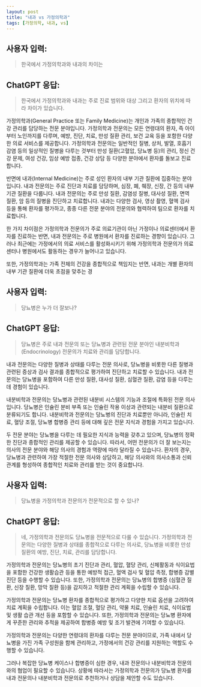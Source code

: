 ```yaml
---
layout: post
title: "내과 vs 가정의학과"
tags: [가정의학, 내과, vs]
---
```


## 사용자 입력:
> 한국에서 가정의학과와 내과의 차이는

## ChatGPT 응답:
> 한국에서 가정의학과와 내과는 주로 진료 범위와 대상 그리고 환자의 위치에 따라 차이가 있습니다.

가정의학과(General Practice 또는 Family Medicine)는 개인과 가족의 종합적인 건강 관리를 담당하는 전문 분야입니다. 가정의학과 전문의는 모든 연령대의 환자, 즉 아이부터 노인까지를 다루며, 예방, 진단, 치료, 만성 질환 관리, 보건 교육 등을 포함한 다양한 의료 서비스를 제공합니다. 가정의학과 전문의는 일반적인 질병, 상처, 발열, 호흡기 감염 등의 일상적인 질병을 다루는 것부터 만성 질환(고혈압, 당뇨병 등)의 관리, 정신 건강 문제, 여성 건강, 임상 예방 접종, 건강 상담 등 다양한 분야에서 환자를 돌보고 진료합니다.

반면에 내과(Internal Medicine)는 주로 성인 환자의 내부 기관 질환에 집중하는 분야입니다. 내과 전문의는 주로 진단과 치료를 담당하며, 심장, 폐, 췌장, 신장, 간 등의 내부 기관 질환을 다룹니다. 내과 전문의는 주로 만성 질환, 감염성 질병, 대사성 질환, 면역 질환, 암 등의 질병을 진단하고 치료합니다. 내과는 다양한 검사, 영상 촬영, 혈액 검사 등을 통해 환자를 평가하고, 종종 다른 전문 분야의 전문의와 협력하여 팀으로 환자를 치료합니다.

한 가지 차이점은 가정의학과 전문의가 주로 의료기관이 아닌 가정이나 의료센터에서 환자를 진료하는 반면, 내과 전문의는 주로 병원에서 환자를 진료하는 경향이 있습니다. 그러나 최근에는 가정에서의 의료 서비스를 활성화시키기 위해 가정의학과 전문의가 의료센터나 병원에서도 활동하는 경우가 늘어나고 있습니다.

또한, 가정의학과는 가족 전체의 건강을 종합적으로 책임지는 반면, 내과는 개별 환자의 내부 기관 질환에 더욱 초점을 맞추는 경

## 사용자 입력:
> 당뇨병은 누가 더 잘보나?

## ChatGPT 응답:
> 당뇨병은 주로 내과 전문의 또는 당뇨병과 관련된 전문 분야인 내분비학과 (Endocrinology) 전문의가 치료와 관리를 담당합니다. 

내과 전문의는 다양한 질병과 상태를 다루는 전문 의사로, 당뇨병을 비롯한 다른 질병과 관련된 증상과 검사 결과를 종합적으로 평가하여 진단하고 치료할 수 있습니다. 내과 전문의는 당뇨병을 포함하여 다른 만성 질환, 대사성 질환, 심혈관 질환, 감염 등을 다루는 데 경험이 있습니다.

내분비학과 전문의는 당뇨병과 관련된 내분비 시스템의 기능과 조절에 특화된 전문 의사입니다. 당뇨병은 인슐린 분비 부족 또는 인슐린 작용 이상과 관련되는 내분비 질환으로 분류되기도 합니다. 내분비학과 전문의는 당뇨병의 진단과 치료뿐만 아니라, 인슐린 치료, 혈당 조절, 당뇨병 합병증 관리 등에 대해 깊은 전문 지식과 경험을 가지고 있습니다.

두 전문 분야는 당뇨병을 다루는 데 필요한 지식과 능력을 갖추고 있으며, 당뇨병의 정확한 진단과 종합적인 관리를 제공할 수 있습니다. 따라서, 어떤 전문의가 더 잘 보는지는 의사의 전문 분야와 해당 의사의 경험과 역량에 따라 달라질 수 있습니다. 환자의 경우, 당뇨병과 관련하여 가장 적절한 전문 의사와 상담하고, 해당 의사와의 의사소통과 신뢰 관계를 형성하여 종합적인 치료와 관리를 받는 것이 중요합니다.

## 사용자 입력:
> 당뇨병을 가정의학과 전문의가 전문적으로 할 수 있나?

## ChatGPT 응답:
> 네, 가정의학과 전문의도 당뇨병을 전문적으로 다룰 수 있습니다. 가정의학과 전문의는 다양한 질병과 상태를 종합적으로 다루는 의사로, 당뇨병을 비롯한 만성 질환의 예방, 진단, 치료, 관리를 담당합니다.

가정의학과 전문의는 당뇨병의 초기 진단과 관리, 혈압, 혈당 관리, 신체활동과 식이요법을 포함한 건강한 생활습관 등을 통한 예방적 접근, 혈액 검사 및 혈압 측정, 합병증 감별 진단 등을 수행할 수 있습니다. 또한, 가정의학과 전문의는 당뇨병의 합병증 (심혈관 질환, 신장 질환, 망막 질환 등)을 감지하고 적절한 관리 계획을 수립할 수 있습니다.

가정의학과 전문의는 당뇨병 환자를 종합적으로 평가하고 다양한 치료 옵션을 고려하여 치료 계획을 수립합니다. 이는 혈압 조절, 혈당 관리, 약물 치료, 인슐린 치료, 식이요법 및 생활 습관 개선 등을 포함할 수 있습니다. 또한, 가정의학과 전문의는 당뇨병 환자에게 꾸준한 관리와 추적을 제공하여 합병증 예방 및 조기 발견에 기여할 수 있습니다.

가정의학과 전문의는 다양한 연령대의 환자를 다루는 전문 분야이므로, 가족 내에서 당뇨병을 가진 가족 구성원을 함께 관리하고, 가정에서의 건강 관리를 지원하는 역할도 수행할 수 있습니다.

그러나 복잡한 당뇨병 케이스나 합병증이 심한 경우, 내과 전문의나 내분비학과 전문의와의 협업이 필요할 수 있습니다. 상황에 따라서는 가정의학과 전문의가 당뇨병 환자를 내과 전문의나 내분비학과 전문의로 추천하거나 상담을 제안할 수도 있습니다.

